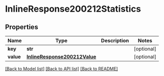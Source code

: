 # InlineResponse200212Statistics

## Properties
Name | Type | Description | Notes
------------ | ------------- | ------------- | -------------
**key** | **str** |  | [optional] 
**value** | [**InlineResponse200212Value**](InlineResponse200212Value.md) |  | [optional] 

[[Back to Model list]](../README.md#documentation-for-models) [[Back to API list]](../README.md#documentation-for-api-endpoints) [[Back to README]](../README.md)


